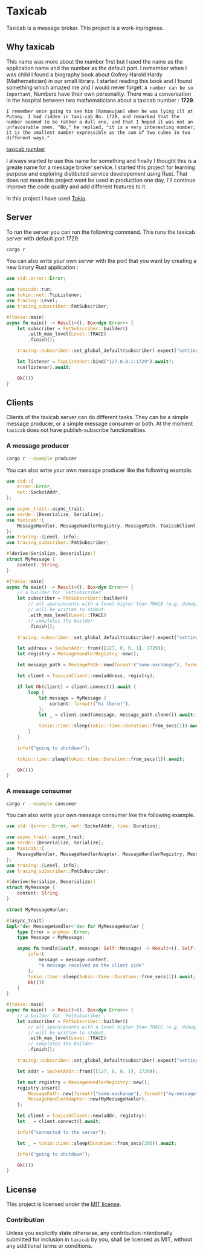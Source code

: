 # Taxicab

Taxicab is a message broker. This project is a work-inprogress.

## Why taxicab

This name was more about the number first but I used the name as the application name and the number as the default port.
I remember when I was child I found a biography book about Gofrey Harold Hardy (Mathematician) in our small library. I started reading this book and I found something which amazed me and I would never forget: `A number can be so important`, Numbers have their own personality. There was a conversation in the hospital between two mathematicians about a taxicab number : **1729**.

`I remember once going to see him [Ramanujan] when he was lying ill at Putney. I had ridden in taxi-cab No. 1729, and remarked that the number seemed to be rather a dull one, and that I hoped it was not an unfavourable omen. "No," he replied, "it is a very interesting number; it is the smallest number expressible as the sum of two cubes in two different ways."`

[taxicab number](https://en.wikipedia.org/wiki/Taxicab_number)

I always wanted to use this name for something and finally I thought this is a greate name for a message broker service. I started this project for learning purpose and exploring distibuted service developement using Rust. That does not mean this project wont be used in production one day, I'll continue improve the code quality and add different features to it. 

In this project I have used [Tokio](https://tokio.rs).

## Server

To run the server you can run the following command. This runs the taxicab server with default port 1729. 

```bash
cargo r 
```

You can also write your own server with the port that you want by creating a new binary Rust application :
```rust
use std::error::Error;

use taxicab::run;
use tokio::net::TcpListener;
use tracing::Level;
use tracing_subscriber::FmtSubscriber;

#[tokio::main]
async fn main() -> Result<(), Box<dyn Error>> {
    let subscriber = FmtSubscriber::builder()
        .with_max_level(Level::TRACE)
        .finish();

    tracing::subscriber::set_global_default(subscriber).expect("setting default subscriber failed");

    let listener = TcpListener::bind("127.0.0.1:1729").await?;
    run(listener).await;

    Ok(())
}
```

## Clients

Clients of the taxicab server can do different tasks. They can be a simple message producer, or a simple message consumer or both. At the moment `taxicab` does not have publish-subscribe functionalities.

### A message producer

```bash
cargo r --example producer
```

You can also write your own message producer like the following example.

```rust
use std::{
    error::Error,
    net::SocketAddr,
};

use async_trait::async_trait;
use serde::{Deserialize, Serialize};
use taxicab::{
    MessageHandler, MessageHandlerRegistry, MessagePath, TaxicabClient,
};
use tracing::{Level, info};
use tracing_subscriber::FmtSubscriber;

#[derive(Serialize, Deserialize)]
struct MyMessage {
    content: String,
}

#[tokio::main]
async fn main() -> Result<(), Box<dyn Error>> {
    // a builder for `FmtSubscriber`.
    let subscriber = FmtSubscriber::builder()
        // all spans/events with a level higher than TRACE (e.g, debug, info, warn, etc.)
        // will be written to stdout.
        .with_max_level(Level::TRACE)
        // completes the builder.
        .finish();

    tracing::subscriber::set_global_default(subscriber).expect("setting default subscriber failed");

    let address = SocketAddr::from(([127, 0, 0, 1], 1729));
    let registry = MessageHandlerRegistry::new();

    let message_path = MessagePath::new(format!("some-exchange"), format!("my-message"));

    let client = TaxicabClient::new(address, registry);

    if let Ok(client) = client.connect().await {
        loop {
            let message = MyMessage {
                content: format!("hi there!"),
            };
            let _ = client.send(&message, message_path.clone()).await;

            tokio::time::sleep(tokio::time::Duration::from_secs(1)).await;
        }
    }

    info!("going to shutdown");

    tokio::time::sleep(tokio::time::Duration::from_secs(1)).await;

    Ok(())
}
```

### A message consumer

```bash
cargo r --example consumer
```

You can also write your own message consumer like the following example.

```rust
use std::{error::Error, net::SocketAddr, time::Duration};

use async_trait::async_trait;
use serde::{Deserialize, Serialize};
use taxicab::{
    MessageHandler, MessageHandlerAdapter, MessageHandlerRegistry, MessagePath, TaxicabClient,
};
use tracing::{Level, info};
use tracing_subscriber::FmtSubscriber;

#[derive(Serialize, Deserialize)]
struct MyMessage {
    content: String,
}

struct MyMessageHanler;

#[async_trait]
impl<'de> MessageHandler<'de> for MyMessageHanler {
    type Error = anyhow::Error;
    type Message = MyMessage;

    async fn handle(&self, message: Self::Message) -> Result<(), Self::Error> {
        info!(
            message = message.content,
            "A message received on the client side"
        );
        tokio::time::sleep(tokio::time::Duration::from_secs(1)).await;
        Ok(())
    }
}

#[tokio::main]
async fn main() -> Result<(), Box<dyn Error>> {
    // a builder for `FmtSubscriber`.
    let subscriber = FmtSubscriber::builder()
        // all spans/events with a level higher than TRACE (e.g, debug, info, warn, etc.)
        // will be written to stdout.
        .with_max_level(Level::TRACE)
        // completes the builder.
        .finish();

    tracing::subscriber::set_global_default(subscriber).expect("setting default subscriber failed");

    let addr = SocketAddr::from(([127, 0, 0, 1], 1729));

    let mut registry = MessageHandlerRegistry::new();
    registry.insert(
        MessagePath::new(format!("some-exchange"), format!("my-message")),
        MessageHandlerAdapter::new(MyMessageHanler),
    );

    let client = TaxicabClient::new(addr, registry);
    let _ = client.connect().await;

    info!("connected to the server");

    let _ = tokio::time::sleep(Duration::from_secs(200)).await;

    info!("going to shutdown");

    Ok(())
}
```


## License

This project is licensed under the [MIT license](LICENSE).

### Contribution

Unless you explicitly state otherwise, any contribution intentionally submitted
for inclusion in `taxicab` by you, shall be licensed as MIT, without any
additional terms or conditions.

